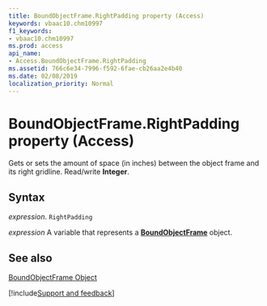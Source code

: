 ```yaml
---
title: BoundObjectFrame.RightPadding property (Access)
keywords: vbaac10.chm10997
f1_keywords:
- vbaac10.chm10997
ms.prod: access
api_name:
- Access.BoundObjectFrame.RightPadding
ms.assetid: 766c6e34-7996-f592-6fae-cb26aa2e4b40
ms.date: 02/08/2019
localization_priority: Normal
---
```



# BoundObjectFrame.RightPadding property (Access)

Gets or sets the amount of space (in inches) between the object frame and its right gridline. Read/write  **Integer**.


## Syntax

_expression_. `RightPadding`

_expression_ A variable that represents a **[BoundObjectFrame](Access.BoundObjectFrame.md)** object.


## See also


[BoundObjectFrame Object](Access.BoundObjectFrame.md)

[!include[Support and feedback](~/includes/feedback-boilerplate.md)]